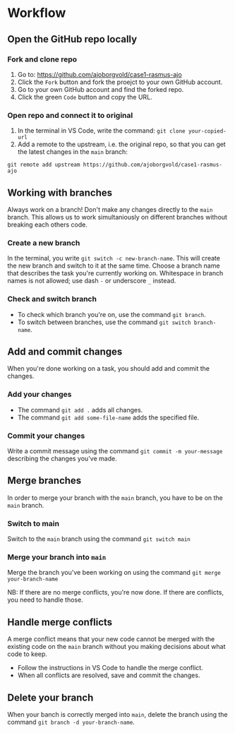 # Workflow

## Open the GitHub repo locally

### Fork and clone repo

1. Go to: https://github.com/ajoborgvold/case1-rasmus-ajo
2. Click the `Fork` button and fork the proejct to your own GitHub account.
3. Go to your own GitHub account and find the forked repo.
4. Click the green `Code` button and copy the URL.

### Open repo and connect it to original

1. In the terminal in VS Code, write the command:
   `git clone your-copied-url`
2. Add a remote to the upstream, i.e. the original repo, so that you can get the latest changes in the `main` branch:

`git remote add upstream https://github.com/ajoborgvold/case1-rasmus-ajo`

## Working with branches

Always work on a branch! Don't make any changes directly to the `main` branch. This allows us to work simultaniously on different branches without breaking each others code.

### Create a new branch

In the terminal, you write `git switch -c new-branch-name`. This will create the new branch and switch to it at the same time. Choose a branch name that describes the task you're currently working on. Whitespace in branch names is not allowed; use dash `-` or underscore `_` instead.

### Check and switch branch

- To check which branch you're on, use the command `git branch`.
- To switch between branches, use the command `git switch branch-name`.

## Add and commit changes

When you're done working on a task, you should add and commit the changes.

### Add your changes

- The command `git add .` adds all changes.
- The command `git add some-file-name` adds the specified file.

### Commit your changes

Write a commit message using the command `git commit -m your-message` describing the changes you've made.

## Merge branches

In order to merge your branch with the `main` branch, you have to be on the `main` branch.

### Switch to main

Switch to the `main` branch using the command `git switch main`

### Merge your branch into `main`

Merge the branch you've been working on using the command `git merge your-branch-name`

NB: If there are no merge conflicts, you're now done. If there are conflicts, you need to handle those.

## Handle merge conflicts

A merge conflict means that your new code cannot be merged with the existing code on the `main` branch without you making decisions about what code to keep.

- Follow the instructions in VS Code to handle the merge conflict.
- When all conflicts are resolved, save and commit the changes.

## Delete your branch

When your banch is correctly merged into `main`, delete the branch using the command `git branch -d your-branch-name`.
